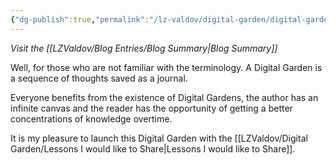 ```yaml
---
{"dg-publish":true,"permalink":"/lz-valdov/digital-garden/digital-garden/","created":"2025-03-15T14:19:31.584-07:00","updated":"2025-03-15T16:16:16.935-07:00"}
---
```



*Visit the [[LZValdov/Blog Entries/Blog Summary\|Blog Summary]]*

Well, for those who are not familiar with the terminology. A Digital Garden is a sequence of thoughts saved as a journal. 

Everyone benefits from the existence of Digital Gardens, the author has an infinite canvas and the reader has the opportunity of getting a better concentrations of knowledge overtime.

It is my pleasure to launch this Digital Garden with the [[LZValdov/Digital Garden/Lessons I would like to Share\|Lessons I would like to Share]].
